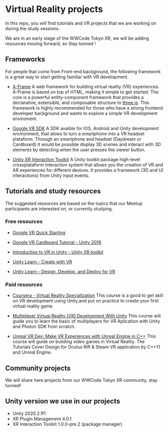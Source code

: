 # Virtual Reality projects

In this repo, you will find tutorials and VR projects that we are working on during the study sessions. 

We are in an early stage of the WWCode Tokyo XR, we will be adding resources moving forward, so Stay tunned !


## Frameworks

For people that come from Front-end background, the following framework is a great way to start getting familiar with VR development.

* [A-Frame](https://aframe.io/)
A web framework for building virtual reality (VR) experiences. A-Frame is based on top of HTML, making it simple to get started. The core is a powerful entity-component framework that provides a declarative, extensible, and composable structure to [three.js](https://threejs.org/). This framework is highly recommended for those who have a strong frontend developer background and wants to explore a simple VR development enviroment.

* [Google VR SDK](https://developers.google.com/cardboard/develop)
A SDK avaible for IOS, Android and Unity development environment, that alows to turn a smartphone into a VR headset plataform. Through an smartphone and headset (Daydream or Cardboard) it would be possible display 3D scenes and interact with 3D elements by detecting when the user presses the viewer button.

* [Unity XR Interaction Toolkit](https://docs.unity3d.com/Packages/com.unity.xr.interaction.toolkit@2.0/manual/index.html)
A Unity toolkit package high-level crossplataform interaction system that allows you the creation of VR and AR experiences for different devices. It provides a framework (3D and UI interactions) from Unity input events.

## Tutorials and study resources

The suggested resources are based on the topics that our Meetup participants are interested on, or currently studying.

### Free resources

* [Google VR Quick Starting](https://developers.google.com/cardboard/develop/c/quickstart)

* [Google VR Cardboard Tutorial - Unity 2019](https://www.youtube.com/watch?v=qZzhXHqXM-g)

* [Introduction to VR in Unity - Unity XR toolkit](https://www.youtube.com/playlist?list=PLrk7hDwk64-a_gf7mBBduQb3PEBYnG4fU)

* [Unity Learn - Create with VR](https://learn.unity.com/course/create-with-vr)

* [Unity Learn - Design, Develop, and Deploy for VR](https://learn.unity.com/course/oculus-vr)

### Paid resources

* [Coursera - Virtual Reality Specialization](https://www.coursera.org/learn/user-experience-interaction-design-augmented-virtual-mixed-extended-reality) This course is a good to get skill on VR development using Unity,and put on practice to create your first virtual reality game. 

* [Multiplayer Virtual Reality (VR) Development With Unity](https://www.udemy.com/course/multiplayer-virtual-reality-vr-development-with-unity/) This course will guide you to learn the basic of multiplayers for VR Aplication with Unity and Photon SDK from scratch.

* [Unreal VR Dev: Make VR Experiences with Unreal Engine in C++](https://www.udemy.com/course/unrealvr/) This course will guide on building video games in Virtual Reality. The Tutorials Cover Design for Oculus Rift & Steam VR application by C++11 and Unreal Engine.

## Community projects

We will share here projects from our WWCode Tokyo XR community, stay tunned!

## Unity version we use in our projects
+ Unity 2020.2.1f1   
+ XR Plugin Management 4.0.1
+ XR Interaction Toolkit 1.0.0-pre.2 (package manager)
